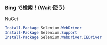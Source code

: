 ﻿### Bing で検索！(Wait 使う)

NuGet  
```PowerShell
Install-Package Selenium.WebDriver
Install-Package Selenium.Support
Install-Package Selenium.WebDriver.IEDriver
```